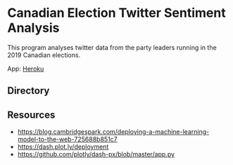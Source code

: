 # Canadian Election Twitter Sentiment Analysis

This program analyses twitter data from the party leaders running in the 2019 Canadian elections.

App: [Heroku](https://cdn-election-sent-app.herokuapp.com/)

## Directory


## Resources

- https://blog.cambridgespark.com/deploying-a-machine-learning-model-to-the-web-725688b851c7
- https://dash.plot.ly/deployment
- https://github.com/plotly/dash-px/blob/master/app.py